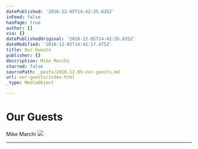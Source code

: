 ```yaml
---
datePublished: '2016-12-05T14:42:35.835Z'
inFeed: false
hasPage: true
author: []
via: {}
datePublishedOriginal: '2016-12-05T14:42:35.835Z'
dateModified: '2016-12-05T14:42:17.475Z'
title: Our Guests
publisher: {}
description: Mike Marchi
starred: false
sourcePath: _posts/2016-12-05-our-guests.md
url: our-guests/index.html
_type: MediaObject

---
```

# Our Guests

Mike Marchi
![](https://the-grid-user-content.s3-us-west-2.amazonaws.com/866f07d1-a832-467d-89a9-60ee5341d866.png)

---